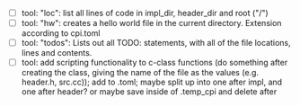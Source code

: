 - [ ] tool: "loc": list all lines of code in impl_dir, header_dir and root ("/")
- [ ] tool: "hw": creates a hello world file in the current directory. Extension according to cpi.toml
- [ ] tool: "todos": Lists out all TODO: statements, with all of the file locations, lines and contents.
- [ ] tool: add scripting functionality to c-class functions (do something after creating the class, giving the name of the file as the values (e.g. header.h, src.cc)); add to .toml; maybe split up into one after impl, and one after header? or maybe save inside of .temp_cpi and delete after
